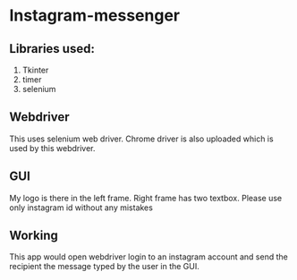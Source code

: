 # Instagram-messenger

## Libraries used:
1. Tkinter
2. timer
3. selenium

## Webdriver
This uses selenium web driver. Chrome driver is also uploaded which is used by this webdriver. 

## GUI
My logo is there in the left frame. Right frame has two textbox. Please use only instagram id without any mistakes

## Working
This app would open webdriver login to an instagram account and send the recipient the message typed by the user in the GUI.
